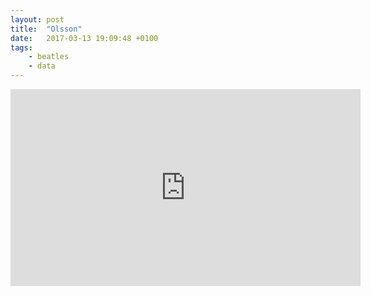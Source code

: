 ```yaml
---
layout: post
title:  "Olsson"
date:   2017-03-13 19:09:48 +0100
tags: 
    - beatles
    - data
---
```


<iframe width="560" height="315" src="https://opus.lib.uts.edu.au/handle/10453/3998" frameborder="0" allowfullscreen></iframe>
